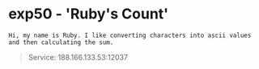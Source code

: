 # exp50 - 'Ruby's Count'
    Hi, my name is Ruby. I like converting characters into ascii values and then calculating the sum.

> Service: 188.166.133.53:12037
